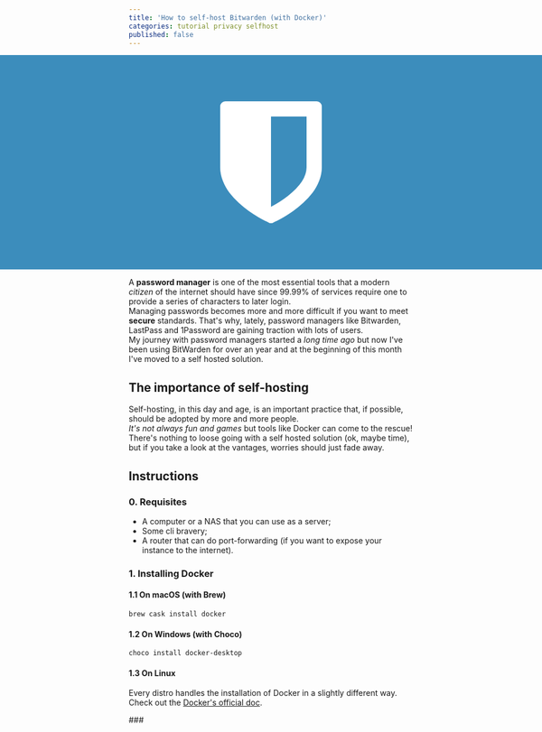 ```yaml
---
title: 'How to self-host Bitwarden (with Docker)'
categories: tutorial privacy selfhost
published: false
---
```

<style>
    #header {
        background: #3c8dbc;
        width: 100vw;
        position: relative;
        min-height: 380px;
        left: 50%;
        right: 50%;
        margin-left: -50vw;
        margin-right: -50vw;
    }
    #header svg {
        position: absolute;
        top: 50%;
        left: 50%;
        transform: translate(-50%, -50%);
    }
</style>
<div id="header">
    <svg width="252" height="252" viewBox="0 0 1792 1792" xmlns="http://www.w3.org/2000/svg"><path d="M1344 960v-640h-448v1137q119-63 213-137 235-184 235-360zm192-768v768q0 86-33.5 170.5t-83 150-118 127.5-126.5 103-121 77.5-89.5 49.5-42.5 20q-12 6-26 6t-26-6q-16-7-42.5-20t-89.5-49.5-121-77.5-126.5-103-118-127.5-83-150-33.5-170.5v-768q0-26 19-45t45-19h1152q26 0 45 19t19 45z" fill="#fff"/></svg>
</div>

A **password manager** is one of the most essential tools that a modern *citizen* of the internet should have since 99.99% of services require one to provide a series of characters to later login.  
Managing passwords becomes more and more difficult if you want to meet **secure** standards. That's why, lately, password managers like Bitwarden, LastPass and 1Password are gaining traction with lots of users.  
My journey with password managers started a *long time ago* but now I've been using BitWarden for over an year and at the beginning of this month I've moved to a self hosted solution.

## The importance of self-hosting
Self-hosting, in this day and age, is an important practice that, if possible, should be adopted by more and more people.  
*It's not always fun and games* but tools like Docker can come to the rescue!  
There's nothing to loose going with a self hosted solution (ok, maybe time), but if you take a look at the vantages, worries should just fade away.

## Instructions

### 0. Requisites
- A computer or a NAS that you can use as a server;
- Some cli bravery;
- A router that can do port-forwarding (if you want to expose your instance to the internet).

### 1. Installing Docker

#### 1.1 On macOS (with Brew)
```
brew cask install docker
```
#### 1.2 On Windows (with Choco)
```
choco install docker-desktop
```
#### 1.3 On Linux
Every distro handles the installation of Docker in a slightly different way. Check out the [Docker's official doc](https://docs.docker.com/install/).

### 